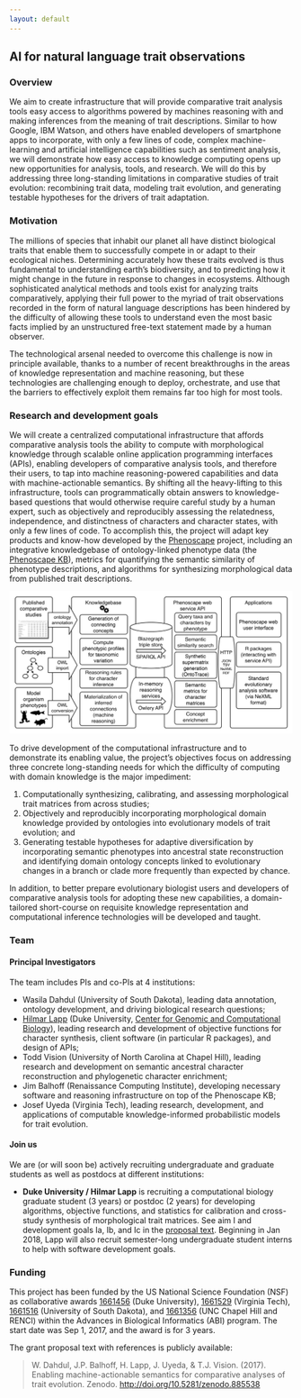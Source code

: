 ```yaml
---
layout: default
---
```


## AI for natural language trait observations

### Overview

We aim to create infrastructure that will provide comparative trait analysis tools easy access to algorithms powered by machines reasoning with and making inferences from the meaning of trait descriptions. Similar to how Google, IBM Watson, and others have enabled developers of smartphone apps to incorporate, with only a few lines of code, complex machine-learning and artificial intelligence capabilities such as sentiment analysis, we will demonstrate how easy access to knowledge computing opens up new opportunities for analysis, tools, and research. We will do this by addressing three long-standing limitations in comparative studies of trait evolution: recombining trait data, modeling trait evolution, and generating testable hypotheses for the drivers of trait adaptation.

### Motivation

The millions of species that inhabit our planet all have distinct biological traits that enable them to successfully compete in or adapt to their ecological niches. Determining accurately how these traits evolved is thus fundamental to understanding earth’s biodiversity, and to predicting how it might change in the future in response to changes in ecosystems. Although sophisticated analytical methods and tools exist for analyzing traits comparatively, applying their full power to the myriad of trait observations recorded in the form of natural language descriptions has been hindered by the difficulty of allowing these tools to understand even the most basic facts implied by an unstructured free-text statement made by a human observer.

The technological arsenal needed to overcome this challenge is now in principle available, thanks to a number of recent breakthroughs in the areas of knowledge representation and machine reasoning, but these technologies are challenging enough to deploy, orchestrate, and use that the barriers to effectively exploit them remains far too high for most tools.

### Research and development goals

We will create a centralized computational infrastructure that affords comparative analysis tools the ability to compute with morphological knowledge through scalable online application programming interfaces (APIs), enabling developers of comparative analysis tools, and therefore their users, to tap into machine reasoning-powered capabilities and data with machine-actionable semantics. By shifting all the heavy-lifting to this infrastructure, tools can programmatically obtain answers to knowledge-based questions that would otherwise require careful study by a human expert, such as objectively and reproducibly assessing the relatedness, independence, and distinctness of characters and character states, with only a few lines of code. To accomplish this, the project will adapt key products and know-how developed by the [Phenoscape] project, including an integrative knowledgebase of ontology-linked phenotype data (the [Phenoscape KB]), metrics for quantifying the semantic similarity of phenotype descriptions, and algorithms for synthesizing morphological data from published trait descriptions.

[![Architecture diagram](images/architecture.png "Architecture diagram of the computable semantics infrastructure from data ingest to API and user-interface access")](images/architecture.png)

To drive development of the computational infrastructure and to demonstrate its enabling value, the project’s objectives focus on addressing three concrete long-standing needs for which the difficulty of computing with domain knowledge is the major impediment:

1. Computationally synthesizing, calibrating, and assessing morphological trait matrices from across studies;
2. Objectively and reproducibly incorporating morphological domain knowledge provided by ontologies into evolutionary models of trait evolution; and
3. Generating testable hypotheses for adaptive diversification by incorporating semantic phenotypes into ancestral state reconstruction and identifying domain ontology concepts linked to evolutionary changes in a branch or clade more frequently than expected by chance.

In addition, to better prepare evolutionary biologist users and developers of comparative analysis tools for adopting these new capabilities, a domain-tailored short-course on requisite knowledge representation and computational inference technologies will be developed and taught.

### Team

#### Principal Investigators
The team includes PIs and co-PIs at 4 institutions:

* Wasila Dahdul (University of South Dakota), leading data annotation, ontology development, and driving biological research questions;
* [Hilmar Lapp] (Duke University, [Center for Genomic and Computational Biology]), leading research and development of objective functions for character synthesis, client software (in particular R packages), and design of APIs;
* Todd Vision (University of North Carolina at Chapel Hill), leading research and development on semantic ancestral character reconstruction and phylogenetic character enrichment;
* Jim Balhoff (Renaissance Computing Institute), developing necessary software and reasoning infrastructure on top of the Phenoscape KB; 
* Josef Uyeda (Virginia Tech), leading research, development, and applications of computable knowledge-informed probabilistic models for trait evolution.

#### Join us

We are (or will soon be) actively recruiting undergraduate and graduate students as well as postdocs at different institutions:

- **Duke University / Hilmar Lapp** is recruiting a computational biology graduate student (3 years) or postdoc (2 years) for developing algorithms, objective functions, and statistics for calibration and cross-study synthesis of morphological trait matrices. See aim I and development goals Ia, Ib, and Ic in the [proposal text]. Beginning in Jan 2018, Lapp will also recruit semester-long undergraduate student interns to help with software development goals.

### Funding

This project has been funded by the US National Science Foundation (NSF) as collaborative awards [1661456] (Duke University), [1661529] (Virginia Tech), [1661516] (University of South Dakota), and [1661356] (UNC Chapel Hill and RENCI) within the Advances in Biological Informatics (ABI) program. The start date was Sep 1, 2017, and the award is for 3 years.

The grant proposal text with references is publicly available:
> W. Dahdul, J.P. Balhoff, H. Lapp, J. Uyeda, & T.J. Vision. (2017). Enabling machine-actionable semantics for comparative analyses of trait evolution. Zenodo. <http://doi.org/10.5281/zenodo.885538>

[Phenoscape]: http://phenoscape.org
[Phenoscape KB]: http://kb.phenoscape.org
[Hilmar Lapp]: http://lappland.io/
[Center for Genomic and Computational Biology]: http://genome.duke.edu/
[1661456]: https://nsf.gov/awardsearch/showAward?AWD_ID=1661456
[1661529]: https://nsf.gov/awardsearch/showAward?AWD_ID=1661529
[1661356]: https://nsf.gov/awardsearch/showAward?AWD_ID=1661356
[1661516]: https://nsf.gov/awardsearch/showAward?AWD_ID=1661516
[proposal text]: http://doi.org/10.5281/zenodo.885538
